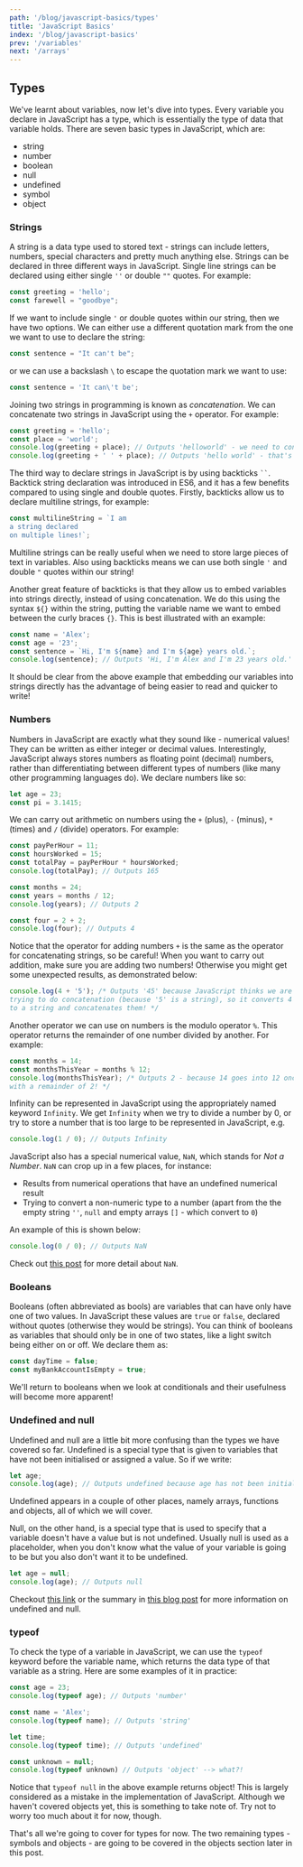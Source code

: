 ```yaml
---
path: '/blog/javascript-basics/types'
title: 'JavaScript Basics'
index: '/blog/javascript-basics'
prev: '/variables'
next: '/arrays'
---
```


## Types
We've learnt about variables, now let's dive into types. Every variable you declare in JavaScript has a type, which is essentially the type of data that variable holds. There are seven basic types in JavaScript, which are:
- string
- number
- boolean
- null
- undefined
- symbol
- object

### Strings
A string is a data type used to stored text - strings can include letters, numbers, special characters and pretty much anything else. Strings can be declared in three different ways in JavaScript. Single line strings can be declared using either single `''` or double `""` quotes. For example:
```js
const greeting = 'hello';
const farewell = "goodbye";
```
If we want to include single `'` or double quotes within our string, then we have two options. We can either use a different quotation mark from the one we want to use to declare the string:
```js
const sentence = "It can't be";
```
or we can use a backslash `\` to escape the quotation mark we want to use:
```js
const sentence = 'It can\'t be';
```
Joining two strings in programming is known as *concatenation*. We can concatenate two strings in JavaScript using the `+` operator. For example:
```js
const greeting = 'hello';
const place = 'world';
console.log(greeting + place); // Outputs 'helloworld' - we need to concatenate a space in between our variables!
console.log(greeting + ' ' + place); // Outputs 'hello world' - that's better!
```
The third way to declare strings in JavaScript is by using backticks ``` `` ```. Backtick string declaration was introduced in ES6, and it has a few benefits compared to using single and double quotes. Firstly, backticks allow us to declare multiline strings, for example:
```js
const multilineString = `I am 
a string declared
on multiple lines!`;
```
Multiline strings can be really useful when we need to store large pieces of text in variables. Also using backticks means we can use both single `'` and double `"` quotes within our string!

Another great feature of backticks is that they allow us to embed variables into strings directly, instead of using concatenation. We do this using the syntax `${}` within the string, putting the variable name we want to embed between the curly braces `{}`. This is best illustrated with an example:
```js
const name = 'Alex';
const age = '23';
const sentence = `Hi, I'm ${name} and I'm ${age} years old.`;
console.log(sentence); // Outputs 'Hi, I'm Alex and I'm 23 years old.'
```
It should be clear from the above example that embedding our variables into strings directly has the advantage of being easier to read and quicker to write!

### Numbers
Numbers in JavaScript are exactly what they sound like - numerical values! They can be written as either integer or decimal values. Interestingly, JavaScript always stores numbers as floating point (decimal) numbers, rather than differentiating between different types of numbers (like many other programming languages do). We declare numbers like so:
```js
let age = 23;
const pi = 3.1415;
```
We can carry out arithmetic on numbers using the `+` (plus), `-` (minus), `*` (times) and `/` (divide) operators. For example:
```js
const payPerHour = 11;
const hoursWorked = 15;
const totalPay = payPerHour * hoursWorked;
console.log(totalPay); // Outputs 165

const months = 24;
const years = months / 12;
console.log(years); // Outputs 2

const four = 2 + 2;
console.log(four); // Outputs 4
```
Notice that the operator for adding numbers `+` is the same as the operator for concatenating strings, so be careful! When you want to carry out addition, make sure you are adding two numbers! Otherwise you might get some unexpected results, as demonstrated below:
```js
console.log(4 + '5'); /* Outputs '45' because JavaScript thinks we are 
trying to do concatenation (because '5' is a string), so it converts 4 
to a string and concatenates them! */
```

Another operator we can use on numbers is the modulo operator `%`. This operator returns the remainder of one number divided by another. For example:
```js
const months = 14;
const monthsThisYear = months % 12;
console.log(monthsThisYear); /* Outputs 2 - because 14 goes into 12 once 
with a remainder of 2! */
```
Infinity can be represented in JavaScript using the appropriately named keyword `Infinity`. We get `Infinity` when we try to divide a number by 0, or try to store a number that is too large to be represented in JavaScript, e.g.
```js
console.log(1 / 0); // Outputs Infinity
```
JavaScript also has a special numerical value, `NaN`, which stands for *Not a Number*. `NaN` can crop up in a few places, for instance:
- Results from numerical operations that have an undefined numerical result
- Trying to convert a non-numeric type to a number (apart from the the empty string `''`, `null` and empty arrays `[]` - which convert to `0`)

An example of this is shown below:
```js
console.log(0 / 0); // Outputs NaN
```
Check out <a href="https://javascriptrefined.io/nan-and-typeof-36cd6e2a4e43" target="_blank" rel="noopener noreferrer">this post</a> for more detail about `NaN`. 

### Booleans
Booleans (often abbreviated as bools) are variables that can have only have one of two values. In JavaScript these values are `true` or `false`, declared without quotes (otherwise they would be strings). You can think of booleans as variables that should only be in one of two states, like a light switch being either on or off. We declare them as:
```js
const dayTime = false;
const myBankAccountIsEmpty = true;
```
We'll return to booleans when we look at conditionals and their usefulness will become more apparent!

### Undefined and null
Undefined and null are a little bit more confusing than the types we have covered so far. Undefined is a special type that is given to variables that have not been initialised or assigned a value. So if we write:
```js
let age;
console.log(age); // Outputs undefined because age has not been initialised
```
Undefined appears in a couple of other places, namely arrays, functions and objects, all of which we will cover.

Null, on the other hand, is a special type that is used to specify that a variable doesn't have a value but is not undefined. Usually null is used as a placeholder, when you don't know what the value of your variable is going to be but you also don't want it to be undefined.
```js
let age = null;
console.log(age); // Outputs null
```
Checkout <a href="http://exploringjs.com/impatient-js/ch_undefined-null.html" target="_blank" rel="noopener noreferrer">this link</a> or the summary in <a href="https://codeburst.io/javascript-null-vs-undefined-20f955215a2" target="_blank" rel="noopener noreferrer">this blog post</a> for more information on undefined and null.

### typeof
To check the type of a variable in JavaScript, we can use the `typeof` keyword before the variable name, which returns the data type of that variable as a string. Here are some examples of it in practice:
```js
const age = 23;
console.log(typeof age); // Outputs 'number'

const name = 'Alex';
console.log(typeof name); // Outputs 'string'

let time;
console.log(typeof time); // Outputs 'undefined'

const unknown = null;
console.log(typeof unknown) // Outputs 'object' --> what?!
```
Notice that `typeof null` in the above example returns object! This is largely considered as a mistake in the implementation of JavaScript. Although we haven't covered objects yet, this is something to take note of. Try not to worry too much about it for now, though.

That's all we're going to cover for types for now. The two remaining types - symbols and objects - are going to be covered in the objects section later in this post.